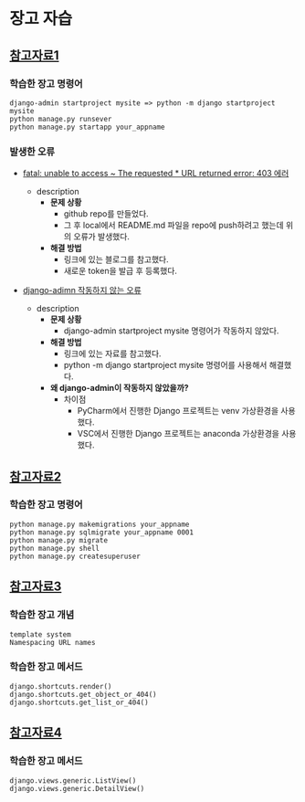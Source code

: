 # 장고 자습
## [참고자료1](https://docs.djangoproject.com/en/4.2/intro/tutorial01/)
### 학습한 장고 명령어
    django-admin startproject mysite => python -m django startproject mysite
    python manage.py runsever
    python manage.py startapp your_appname
### 발생한 오류
* [fatal: unable to access ~ The requested * URL returned error: 403 에러](https://velog.io/@jiumn/github-error-unable-to-access)
    - description
        - **문제 상황**
            - github repo를 만들었다. 
            - 그 후 local에서 README.md 파일을 repo에 push하려고 했는데 위의 오류가 발생했다.
        - **해결 방법**
            - 링크에 있는 블로그를 참고했다.
            - 새로운 token을 발급 후 등록했다.

* [django-adimn 작동하지 않는 오류](https://docs.djangoproject.com/en/4.2/faq/troubleshooting/#troubleshooting-django-admin)
    - description
        - **문제 상황**
            - django-admin startproject mysite 명령어가 작동하지 않았다.
        - **해결 방법**
            - 링크에 있는 자료를 참고했다.
            - python -m django startproject mysite 명령어를 사용해서 해결했다.
        - **왜 django-admin이 작동하지 않았을까?**    
            - 차이점
                - PyCharm에서 진행한 Django 프로젝트는 venv 가상환경을 사용했다.
                - VSC에서 진행한 Django 프로젝트는 anaconda 가상환경을 사용했다.

## [참고자료2](https://docs.djangoproject.com/en/4.2/intro/tutorial02/)
### 학습한 장고 명령어
    python manage.py makemigrations your_appname
    python manage.py sqlmigrate your_appname 0001
    python manage.py migrate
    python manage.py shell
    python manage.py createsuperuser

## [참고자료3](https://docs.djangoproject.com/en/4.2/intro/tutorial03/)
### 학습한 장고 개념
    template system
    Namespacing URL names
### 학습한 장고 메서드
    django.shortcuts.render()
    django.shortcuts.get_object_or_404()
    django.shortcuts.get_list_or_404()

## [참고자료4](https://docs.djangoproject.com/en/4.2/intro/tutorial04/)
### 학습한 장고 메서드
    django.views.generic.ListView()
    django.views.generic.DetailView()